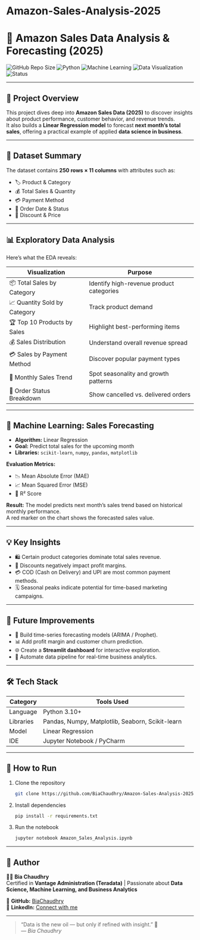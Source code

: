 # Amazon-Sales-Analysis-2025

# 🛒 Amazon Sales Data Analysis & Forecasting (2025)

![GitHub Repo Size](https://img.shields.io/github/repo-size/BiaChaudhry/Amazon-Sales-Analysis?color=blue)
![Python](https://img.shields.io/badge/Python-3.10+-yellow)
![Machine Learning](https://img.shields.io/badge/ML-Linear%20Regression-green)
![Data Visualization](https://img.shields.io/badge/EDA-Seaborn%20%7C%20Matplotlib-orange)
![Status](https://img.shields.io/badge/Project-Completed-brightgreen)

---

## 🚀 Project Overview
This project dives deep into **Amazon Sales Data (2025)** to discover insights about product performance, customer behavior, and revenue trends.  
It also builds a **Linear Regression model** to forecast **next month’s total sales**, offering a practical example of applied **data science in business**.

---

## 🧾 Dataset Summary
The dataset contains **250 rows × 11 columns** with attributes such as:
- 🏷️ Product & Category  
- 💰 Total Sales & Quantity  
- 💳 Payment Method  
- 📅 Order Date & Status  
- 🧾 Discount & Price  

---

## 📊 Exploratory Data Analysis
Here’s what the EDA reveals:

| Visualization | Purpose |
|---------------|----------|
| 📦 Total Sales by Category | Identify high-revenue product categories |
| 📈 Quantity Sold by Category | Track product demand |
| 🏆 Top 10 Products by Sales | Highlight best-performing items |
| 💰 Sales Distribution | Understand overall revenue spread |
| 💳 Sales by Payment Method | Discover popular payment types |
| 📅 Monthly Sales Trend | Spot seasonality and growth patterns |
| 🔄 Order Status Breakdown | Show cancelled vs. delivered orders |

---

## 🤖 Machine Learning: Sales Forecasting
- **Algorithm:** Linear Regression  
- **Goal:** Predict total sales for the upcoming month  
- **Libraries:** `scikit-learn`, `numpy`, `pandas`, `matplotlib`

**Evaluation Metrics:**
- 📉 Mean Absolute Error (MAE)  
- 📈 Mean Squared Error (MSE)  
- 🎯 R² Score  

**Result:** The model predicts next month’s sales trend based on historical monthly performance.  
A red marker on the chart shows the forecasted sales value.

---

## 💡 Key Insights
- 🛍️ Certain product categories dominate total sales revenue.  
- 💸 Discounts negatively impact profit margins.  
- 💳 COD (Cash on Delivery) and UPI are most common payment methods.  
- 🗓️ Seasonal peaks indicate potential for time-based marketing campaigns.  

---

## 🧠 Future Improvements
- 🔮 Build time-series forecasting models (ARIMA / Prophet).  
- 📊 Add profit margin and customer churn prediction.  
- 🌐 Create a **Streamlit dashboard** for interactive exploration.  
- 💼 Automate data pipeline for real-time business analytics.

---

## 🛠️ Tech Stack
| Category | Tools Used |
|-----------|-------------|
| Language | Python 3.10+ |
| Libraries | Pandas, Numpy, Matplotlib, Seaborn, Scikit-learn |
| Model | Linear Regression |
| IDE | Jupyter Notebook / PyCharm |

---

## 📘 How to Run
1. Clone the repository  
   ```bash
   git clone https://github.com/BiaChaudhry/Amazon-Sales-Analysis-2025.git
   ```
2. Install dependencies  
   ```bash
   pip install -r requirements.txt
   ```
3. Run the notebook  
   ```bash
   jupyter notebook Amazon_Sales_Analysis.ipynb
   ```

---

## 🌟 Author
👩‍💻 **Bia Chaudhry**  
Certified in **Vantage Administration (Teradata)** | Passionate about **Data Science, Machine Learning, and Business Analytics**  

🔗 **GitHub:** [BiaChaudhry](https://github.com/BiaChaudhry)  
💼 **LinkedIn:** [Connect with me](https://www.linkedin.com/in/biachaudhry)  

---

> “Data is the new oil — but only if refined with insight.” 🚀  
> — *Bia Chaudhry*
